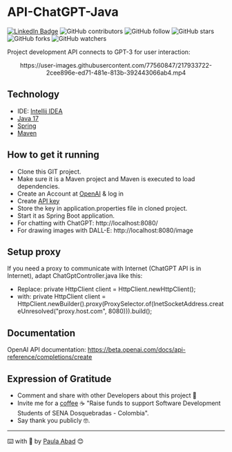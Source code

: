 # API-ChatGPT-Java

[![LinkedIn Badge](https://img.shields.io/badge/LinkedIn-Profile-informational?style=flat&logo=linkedin&logoColor=white&color=0D76A8)](http://www.linkedin.com/in/paulabadt)
![GitHub contributors](https://img.shields.io/github/contributors/Paulabad-BigData/API-ChatGPT-Java)
![GitHub follow](https://img.shields.io/github/followers/Paulabad-BigData?style=social)
![GitHub stars](https://img.shields.io/github/stars/Paulabad-BigData/API-ChatGPT-Java?style=social)
![GitHub forks](https://img.shields.io/github/forks/Paulabad-BigData/API-ChatGPT-Java?style=social)
![GitHub watchers](https://img.shields.io/github/watchers/Paulabad-BigData/API-ChatGPT-Java?style=social)

Project development API connects to GPT-3 for user interaction:

<p align="center">
https://user-images.githubusercontent.com/77560847/217933722-2cee896e-ed71-481e-813b-392443066ab4.mp4
</p>

## Technology

- IDE: [Intellij IDEA](https://www.jetbrains.com/es-es/idea/download/#section=windows)
- [Java 17](https://www.oracle.com/java/technologies/javase/jdk17-archive-downloads.html)
- [Spring](https://spring.io/)
- [Maven](https://maven.apache.org/)

## How to get it running

- Clone this GIT project.
- Make sure it is a Maven project and Maven is executed to load dependencies.
- Create an Account at [OpenAI](https://openai.com) & log in
- Create [API key](https://beta.openai.com/account/api-keys)
- Store the key in application.properties file in cloned project.
- Start it as Spring Boot application.
- For chatting with ChatGPT: http://localhost:8080/
- For drawing images with DALL-E: http://localhost:8080/image

## Setup proxy

If you need a proxy to communicate with Internet (ChatGPT API is in Internet), adapt ChatGptController.java like this:

- Replace: private HttpClient client = HttpClient.newHttpClient();
- with: private HttpClient client = HttpClient.newBuilder().proxy(ProxySelector.of(InetSocketAddress.createUnresolved("proxy.host.com", 8080))).build();

## Documentation

OpenAI API documentation: https://beta.openai.com/docs/api-reference/completions/create

## Expression of Gratitude

- Comment and share with other Developers about this project 📢
- Invite me for a [coffee](https://www.buymeacoffee.com/paulabad76Q) ☕ "Raise funds to support Software Development Students of SENA Dosquebradas - Colombia".
- Say thank you publicly 🤓.

---
⌨️ with :purple_heart: by [Paula Abad](http://www.linkedin.com/in/paulabadt) 😊
